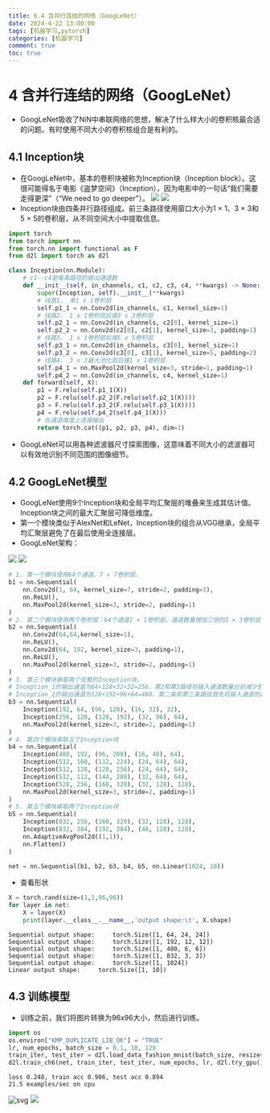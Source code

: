 ```yaml
---
title: 6.4 含并行连结的网络（GoogLeNet）
date: 2024-4-22 13:00:00
tags: [机器学习,pytorch]
categories: [机器学习]
comment: true
toc: true
---
```

#  
<!--more-->
# 4 含并行连结的网络（GoogLeNet）
- GoogLeNet吸收了NiN中串联网络的思想，解决了什么样大小的卷积核最合适的问题。有时使用不同大小的卷积核组合是有利的。
## 4.1 Inception块
- 在GoogLeNet中，基本的卷积块被称为Inception块（Inception block）。这很可能得名于电影《盗梦空间》（Inception），因为电影中的一句话“我们需要走得更深”（“We need to go deeper”）。
![](../../../../../../themes/yilia/source/img/deeplearning/code/pytorch/6_moden_conv/4_googlenet/1.png)
![](img/deeplearning/code/pytorch/6_moden_conv/4_googlenet/1.png)
- Inception块由四条并行路径组成。前三条路径使用窗口大小为1 × 1、3 × 3和5 × 5的卷积层，从不同空间大小中提取信息。


```python
import torch
from torch import nn
from torch.nn import functional as F
from d2l import torch as d2l

class Inception(nn.Module):
    # c1--c4是每条路径的输出通道数
    def __init__(self, in_channels, c1, c2, c3, c4, **kwargs) -> None:
        super(Inception, self).__init__(**kwargs)
        # 线路1， 单1 x 1卷积层
        self.p1_1 = nn.Conv2d(in_channels, c1, kernel_size=1)
        # 线路2， 1 x 1卷积层后接3 x 3卷积层
        self.p2_1 = nn.Conv2d(in_channels, c2[0], kernel_size=1)
        self.p2_2 = nn.Conv2d(c2[0], c2[1], kernel_size=3, padding=1)
        # 线路3， 1 x 1卷积层后接5 x 5卷积层
        self.p3_1 = nn.Conv2d(in_channels, c3[0], kernel_size=1)
        self.p3_2 = nn.Conv2d(c3[0], c3[1], kernel_size=5, padding=2)
        # 线路4， 3 x 3最大池化层后接1 x 1卷积层
        self.p4_1 = nn.MaxPool2d(kernel_size=3, stride=1, padding=1)
        self.p4_2 = nn.Conv2d(in_channels, c4, kernel_size=1)
    def forward(self, X):
        p1 = F.relu(self.p1_1(X))
        p2 = F.relu(self.p2_2(F.relu(self.p2_1(X))))
        p3 = F.relu(self.p3_2(F.relu(self.p3_1(X))))
        p4 = F.relu(self.p4_2(self.p4_1(X)))
        # 在通道维度上连接输出
        return torch.cat((p1, p2, p3, p4), dim=1)
```

- GoogLeNet可以用各种滤波器尺寸探索图像，这意味着不同大小的滤波器可以有效地识别不同范围的图像细节。
## 4.2 GoogLeNet模型
- GoogLeNet使用9个Inception块和全局平均汇聚层的堆叠来生成其估计值。Inception块之间的最大汇聚层可降低维度。
- 第一个模块类似于AlexNet和LeNet，Inception块的组合从VGG继承，全局平均汇聚层避免了在最后使用全连接层。
- GoogLeNet架构：

![](../../../../../../themes/yilia/source/img/deeplearning/code/pytorch/6_moden_conv/4_googlenet/2.png)
![](img/deeplearning/code/pytorch/6_moden_conv/4_googlenet/2.png)


```python
# 1. 第一个模块使用64个通道、7 × 7卷积层。
b1 = nn.Sequential(
    nn.Conv2d(1, 64, kernel_size=7, stride=2, padding=3),
    nn.ReLU(),
    nn.MaxPool2d(kernel_size=3, stride=2, padding=1)
)
# 2. 第二个模块使用两个卷积层：64个通道1 × 1卷积层、通道数量增加三倍的3 × 3卷积层
b2 = nn.Sequential(
    nn.Conv2d(64,64,kernel_size=1),
    nn.ReLU(),
    nn.Conv2d(64, 192, kernel_size=3, padding=1),
    nn.ReLU(),
    nn.MaxPool2d(kernel_size=3, stride=2, padding=1)
)
# 3. 第三个模块串联两个完整的Inception块。
# Inception_1的输出通道为64+128+32+32=256，第2和第3路径将输入通道数量分别减少到96/192 = 1/2和16/192 = 1/12，然后连接第二个卷积层。
# Inception_2的输出通道为128+192+96+64=480，第二条和第三条路径首先将输入通道的数量分别减少到128/256 = 1/2和32/256 = 1/8
b3 = nn.Sequential(
    Inception(192, 64, (96, 128), (16, 32), 32),
    Inception(256, 128, (128, 192), (32, 96), 64),
    nn.MaxPool2d(kernel_size=3, stride=2, padding=1)
)
# 4. 第四个模块串联五个Inception块
b4 = nn.Sequential(
    Inception(480, 192, (96, 208), (16, 48), 64),
    Inception(512, 160, (112, 224), (24, 64), 64),
    Inception(512, 128, (128, 256), (24, 64), 64),
    Inception(512, 112, (144, 288), (32, 64), 64),
    Inception(528, 256, (160, 320), (32, 128), 128),
    nn.MaxPool2d(kernel_size=3, stride=2, padding=1)
)
# 5. 第五个模块串联两个Inception块
b5 = nn.Sequential(
    Inception(832, 256, (160, 320), (32, 128), 128),
    Inception(832, 384, (192, 384), (48, 128), 128),
    nn.AdaptiveAvgPool2d((1,1)),
    nn.Flatten()
)

net = nn.Sequential(b1, b2, b3, b4, b5, nn.Linear(1024, 10))
```

- 查看形状


```python
X = torch.rand(size=(1,1,96,96))
for layer in net:
    X = layer(X)
    print(layer.__class__.__name__,'output shape:\t', X.shape)
```

    Sequential output shape:	 torch.Size([1, 64, 24, 24])
    Sequential output shape:	 torch.Size([1, 192, 12, 12])
    Sequential output shape:	 torch.Size([1, 480, 6, 6])
    Sequential output shape:	 torch.Size([1, 832, 3, 3])
    Sequential output shape:	 torch.Size([1, 1024])
    Linear output shape:	 torch.Size([1, 10])
    

## 4.3 训练模型
- 训练之前，我们将图片转换为96x96大小，然后进行训练。


```python
import os
os.environ["KMP_DUPLICATE_LIB_OK"] = "TRUE"
lr, num_epochs, batch_size = 0.1, 10, 128
train_iter, test_iter = d2l.load_data_fashion_mnist(batch_size, resize=96)
d2l.train_ch6(net, train_iter, test_iter, num_epochs, lr, d2l.try_gpu())
```

    loss 0.248, train acc 0.906, test acc 0.894
    21.5 examples/sec on cpu
    


    
![svg](4_googleNet_files/4_googleNet_7_1.svg)
![](img/deeplearning/code/pytorch/6_moden_conv/4_googleNet_files/4_googleNet_7_1.svg)

